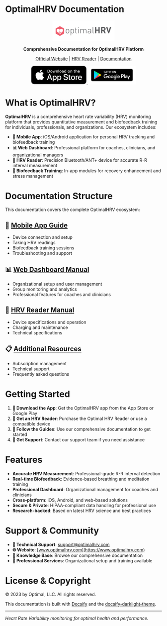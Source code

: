 # OptimalHRV Documentation

<p align="center">
    <img src="docs/assets/images/OptimalHRV_CMYK_Logo.png" style="width: 200px;" alt="OptimalHRV Logo"> 
</p>

<p align="center"> 
    <b>Comprehensive Documentation for OptimalHRV Platform</b>
</p>    

<p align="center">
    <a href="https://www.optimalhrv.com/" target="_blank">Official Website</a> | 
    <a href="https://optimalhrv.com/devices" target="_blank">HRV Reader</a> | 
    <a href="#" target="_blank">Documentation</a>
</p>

<p align="center">
    <a href="https://apps.apple.com/app/optimal-hrv/id123456789">
        <img src="docs/images/AppStoreBadge.png" alt="Download on App Store" height="60">
    </a>
    <a href="https://play.google.com/store/apps/details?id=com.optimalhrv">
        <img src="docs/images/PlayStoreBadge.png" alt="Get it on Google Play" height="60">
    </a>
</p>

# What is OptimalHRV?

**OptimalHRV** is a comprehensive heart rate variability (HRV) monitoring platform that provides quantitative measurement and biofeedback training for individuals, professionals, and organizations. Our ecosystem includes:

- **📱 Mobile App**: iOS/Android application for personal HRV tracking and biofeedback training
- **📊 Web Dashboard**: Professional platform for coaches, clinicians, and organizational managers
- **🔬 HRV Reader**: Precision Bluetooth/ANT+ device for accurate R-R interval measurement
- **🧘 Biofeedback Training**: In-app modules for recovery enhancement and stress management

# Documentation Structure

This documentation covers the complete OptimalHRV ecosystem:

## 📱 [Mobile App Guide](docs/mobile-app.md)
- Device connection and setup
- Taking HRV readings
- Biofeedback training sessions
- Troubleshooting and support

## 📊 [Web Dashboard Manual](docs/web-dashboard.md)
- Organizational setup and user management
- Group monitoring and analytics
- Professional features for coaches and clinicians

## 🔬 [HRV Reader Manual](docs/Others/user-manual.md)
- Device specifications and operation
- Charging and maintenance
- Technical specifications

## 📋 [Additional Resources](docs/Others/support.md)
- Subscription management
- Technical support
- Frequently asked questions

# Getting Started

1. **📱 Download the App**: Get the OptimalHRV app from the App Store or Google Play
2. **🔬 Get an HRV Reader**: Purchase the Optimal HRV Reader or use a compatible device
3. **📖 Follow the Guides**: Use our comprehensive documentation to get started
4. **💬 Get Support**: Contact our support team if you need assistance

# Features

- **Accurate HRV Measurement**: Professional-grade R-R interval detection
- **Real-time Biofeedback**: Evidence-based breathing and meditation training
- **Professional Dashboard**: Organizational management for coaches and clinicians
- **Cross-platform**: iOS, Android, and web-based solutions
- **Secure & Private**: HIPAA-compliant data handling for professional use
- **Research-backed**: Based on latest HRV science and best practices

# Support & Community

- **📧 Technical Support**: [support@optimalhrv.com](mailto:support@optimalhrv.com)
- **🌐 Website**: [www.optimalhrv.com](https://www.optimalhrv.com)
- **📖 Knowledge Base**: Browse our comprehensive documentation
- **🏥 Professional Services**: Organizational setup and training available

# License & Copyright

© 2023 by Optimal, LLC. All rights reserved.

This documentation is built with [Docsify](https://docsify.js.org/) and the [docsify-darklight-theme](https://github.com/boopathikumar018/docsify-darklight-theme).

---

*Heart Rate Variability monitoring for optimal health and performance.*